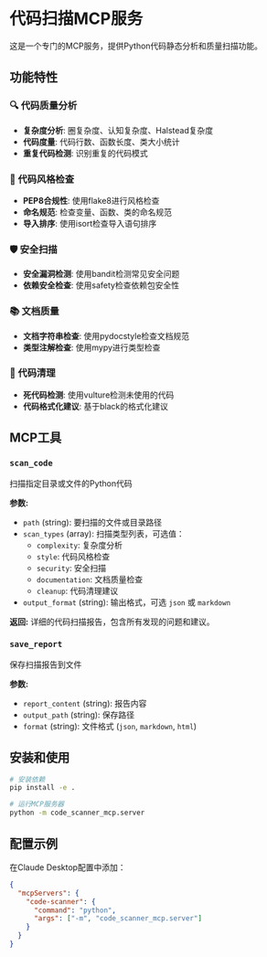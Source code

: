 # 代码扫描MCP服务

这是一个专门的MCP服务，提供Python代码静态分析和质量扫描功能。

## 功能特性

### 🔍 代码质量分析
- **复杂度分析**: 圈复杂度、认知复杂度、Halstead复杂度
- **代码度量**: 代码行数、函数长度、类大小统计
- **重复代码检测**: 识别重复的代码模式

### 📏 代码风格检查
- **PEP8合规性**: 使用flake8进行风格检查
- **命名规范**: 检查变量、函数、类的命名规范
- **导入排序**: 使用isort检查导入语句排序

### 🛡️ 安全扫描
- **安全漏洞检测**: 使用bandit检测常见安全问题
- **依赖安全检查**: 使用safety检查依赖包安全性

### 📚 文档质量
- **文档字符串检查**: 使用pydocstyle检查文档规范
- **类型注解检查**: 使用mypy进行类型检查

### 🧹 代码清理
- **死代码检测**: 使用vulture检测未使用的代码
- **代码格式化建议**: 基于black的格式化建议

## MCP工具

### `scan_code`
扫描指定目录或文件的Python代码

**参数:**
- `path` (string): 要扫描的文件或目录路径
- `scan_types` (array): 扫描类型列表，可选值：
  - `complexity`: 复杂度分析
  - `style`: 代码风格检查
  - `security`: 安全扫描
  - `documentation`: 文档质量检查
  - `cleanup`: 代码清理建议
- `output_format` (string): 输出格式，可选 `json` 或 `markdown`

**返回:**
详细的代码扫描报告，包含所有发现的问题和建议。

### `save_report`
保存扫描报告到文件

**参数:**
- `report_content` (string): 报告内容
- `output_path` (string): 保存路径
- `format` (string): 文件格式 (`json`, `markdown`, `html`)

## 安装和使用

```bash
# 安装依赖
pip install -e .

# 运行MCP服务器
python -m code_scanner_mcp.server
```

## 配置示例

在Claude Desktop配置中添加：

```json
{
  "mcpServers": {
    "code-scanner": {
      "command": "python",
      "args": ["-m", "code_scanner_mcp.server"]
    }
  }
}
```
